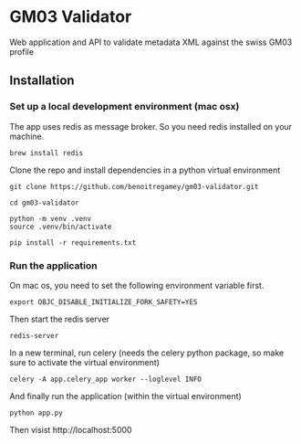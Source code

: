 # GM03 Validator
Web application and API to validate metadata XML against the swiss GM03 profile

## Installation
### Set up a local development environment (mac osx)
The app uses redis as message broker. So you need redis installed on your machine.
```
brew install redis
```
Clone the repo and install dependencies in a python virtual environment
```
git clone https://github.com/benoitregamey/gm03-validator.git

cd gm03-validator

python -m venv .venv
source .venv/bin/activate

pip install -r requirements.txt
```
### Run the application
On mac os, you need to set the following environment variable first.
```
export OBJC_DISABLE_INITIALIZE_FORK_SAFETY=YES 
```
Then start the redis server
```
redis-server
```
In a new terminal, run celery (needs the celery python package, so make sure to activate the virtual environment)
```
celery -A app.celery_app worker --loglevel INFO
```
And finally run the application (within the virtual environment)
```
python app.py
```
Then visist http://localhost:5000